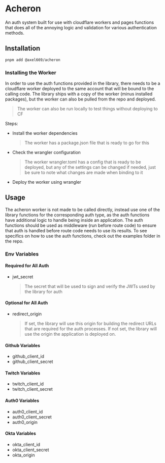 # Acheron
An auth system built for use with cloudflare workers and pages functions that
does all of the annoying logic and validation for various authentication
methods.

## Installation
```bash
pnpm add @axel669/acheron
```

### Installing the Worker
In order to use the auth functions provided in the library, there needs to be a
cloudflare worker deployed to the same account that will be bound to the calling
code. The library ships with a copy of the worker (minus installed packages),
but the worker can also be pulled from the repo and deployed.

> The worker can also be run locally to test things without deploying to CF

Steps:
- Install the worker dependencies
    > The worker has a package.json file that is ready to go for this
- Check the wrangler configuration
    > The worker wrangler.toml has a config that is ready to be deployed, but
    > any of the settings can be changed if needed, just be sure to note what
    > changes are made when binding to it
- Deploy the worker using wrangler

## Usage
The acheron worker is not made to be called directly, instead use one of the
library functions for the corresponding auth type, as the auth functions have
additional logic to handle being inside an application. The auth functions
should be used as middleware (run before route code) to ensure that auth is
handled before route code needs to use its results. To see specifics on how to
use the auth functions, check out the examples folder in the repo.

### Env Variables

#### Required for All Auth
- jwt_secret
    > The secret that will be used to sign and verify the JWTs used
    > by the library for auth

#### Optional for All Auth
- redirect_origin
    > If set, the library will use this origin for building the redirect URLs
    > that are required for the auth processes. If not set, the library will use
    > the origin the application is deployed on.

#### Github Variables
- github_client_id
- github_client_secret
#### Twitch Variables
- twitch_client_id
- twitch_client_secret
#### Auth0 Variables
- auth0_client_id
- auth0_client_secret
- auth0_origin
#### Okta Variables
- okta_client_id
- okta_client_secret
- okta_origin
